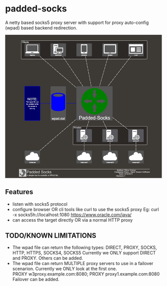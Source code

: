 # padded-socks

A netty based socks5 proxy server with support for proxy auto-config (wpad) based backend redirection.

![topology](Padded%20Socks.jpg)

## Features

- listen with socks5 protocol
- configure browser OR cli tools like curl to use the socks5 proxy
Eg: curl -x socks5h://localhost:1080 https://www.oracle.com/java/
- can access the target directly OR via a normal HTTP proxy

## TODO/KNOWN LIMITATIONS

- The wpad file can return the following types:
        DIRECT, PROXY, SOCKS, HTTP, HTTPS, SOCKS4, SOCKS5
  Currently we ONLY support DIRECT and PROXY. Others can be added.
- The wpad file can return MULTIPLE proxy servers to use in a failover scenarion. Currently we ONLY look at the first one.  
  PROXY w3proxy.example.com:8080; PROXY proxy1.example.com:8080
  Failover can be added.
